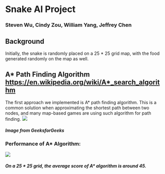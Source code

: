 # Snake AI Project
### Steven Wu, Cindy Zou, William Yang, Jeffrey Chen

## Background
Initially, the snake is randomly placed on a 25 * 25 grid map, with the food generated randomly on the map as well.
## A* Path Finding Algorithm https://en.wikipedia.org/wiki/A*_search_algorithm
The first approach we implemented is A* path finding algorithm. This is a common solution when approximating the shortest path between two nodes, and many map-based games are using such algorithm for path finding.
![](https://github.com/WuStevenShengyang/SnakeAI/blob/master/img/astar.png)
##### Image from GeeksforGeeks

### Performance of A* Algorithm:
![](https://github.com/WuStevenShengyang/SnakeAI/blob/master/img/AStarPerformance.png)
##### On a 25 * 25 grid, the average score of A* algorithm is around 45.
